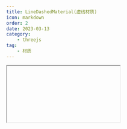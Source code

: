 ```yaml
---
title: LineDashedMaterial(虚线材质)
icon: markdown
order: 2
date: 2023-03-13
category:
    - threejs
tag:
    - 材质
---
```


<IFrame url="https://luotainxu-demo.netlify.app/#/threejs/lineDashedMaterial"/>

## LineDashedMaterial

一种用于绘制虚线样式几何体的材质

## 构造器

### parameters : Object

parameters - (可选)用于定义材质外观的对象，具有一个或多个属性。材质的任何属性都可以从此处传入(包括从[LineBasicMaterial](/threejs/材质/基础线条材质.md)继承的任何属性)

## 属性

共有属性请参见其基类[LineBasicMaterial](/threejs/材质/基础线条材质.md)

### .dashSize : number

虚线的大小，是指破折号和间隙之和。默认值为 3

### .gapSize : number

间隙的大小，默认值为 1。

### .isLineDashedMaterial : Boolean

Read-only标志，用于检查给定对象是否为LineDashedMaterial类型

### .scale : number

线条中虚线部分的占比。默认值为 1

## 方法

共有方法请参见其基类[LineBasicMaterial](/threejs/材质/基础线条材质.md)
